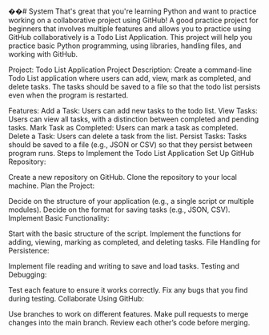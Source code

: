 ��#   S y s t e m 
 
That's great that you're learning Python and want to practice working on a collaborative project using GitHub! A good practice project for beginners that involves multiple features and allows you to practice using GitHub collaboratively is a Todo List Application. This project will help you practice basic Python programming, using libraries, handling files, and working with GitHub.

Project: Todo List Application
Project Description:
Create a command-line Todo List application where users can add, view, mark as completed, and delete tasks. The tasks should be saved to a file so that the todo list persists even when the program is restarted.

Features:
Add a Task: Users can add new tasks to the todo list.
View Tasks: Users can view all tasks, with a distinction between completed and pending tasks.
Mark Task as Completed: Users can mark a task as completed.
Delete a Task: Users can delete a task from the list.
Persist Tasks: Tasks should be saved to a file (e.g., JSON or CSV) so that they persist between program runs.
Steps to Implement the Todo List Application
Set Up GitHub Repository:

Create a new repository on GitHub.
Clone the repository to your local machine.
Plan the Project:

Decide on the structure of your application (e.g., a single script or multiple modules).
Decide on the format for saving tasks (e.g., JSON, CSV).
Implement Basic Functionality:

Start with the basic structure of the script.
Implement the functions for adding, viewing, marking as completed, and deleting tasks.
File Handling for Persistence:

Implement file reading and writing to save and load tasks.
Testing and Debugging:

Test each feature to ensure it works correctly.
Fix any bugs that you find during testing.
Collaborate Using GitHub:

Use branches to work on different features.
Make pull requests to merge changes into the main branch.
Review each other’s code before merging.
 
